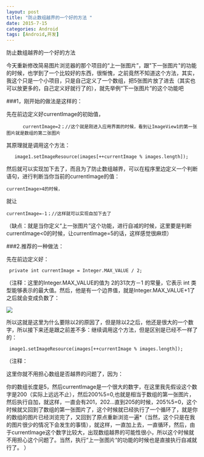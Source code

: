 ```yaml
---
layout: post
title: "防止数组越界的一个好的方法 "
date: 2015-7-15
categories: Android
tags: [Android,开发]
---
```

防止数组越界的一个好的方法

<!-- more -->

今天重新修改简易图片浏览器的那个项目的“上一张图片”，跟"下一张图片"的功能的时候，也学到了一个比较好的东西，很惭愧，之前竟然不知道这个方法，其实，我这个只是一个小项目，只是自己定义了一个数组，把5张图片放了进去（其实也可以放更多的，自己定义好就行了的），就先举例“下一张图片”的这个功能吧

###1，刚开始的做法是这样的：

先在前边定义好currentImage的初始值，

          currentImage=2；//这个就是刚进入应用界面的时候，看到让ImageView1的第一张图片就是数组的第二张图片

其原理就是调用这个方法：

       image1.setImageResource(images[++currentImage % images.length]);

然后就可以实现加下去了，而且为了防止数组越界，可以在程序里边定义一个判断语句，进行判断当你当前的currentImage的值：

    currentImage>4的时候，

就让

    currentImage=-1；//这样就可以实现自加下去了

（缺点：就是当你定义“上一张图片”这个功能，进行自减的时候，这里要是判断currentImage<0的时候，让currentImage=5的话，这样感觉很麻烦）

###2.推荐的一种做法：

先在前边定义好：

     private int currentImage = Integer.MAX_VALUE / 2; 

（注释：这里的Integer.MAX_VALUE的值为 2的31次方－1 的常量，它表示 int 类型能够表示的最大值。然后，他是有一个边界值，就是Integer.MAX_VALUE+1了之后就会变成负数了：

![](http://img-storage.qiniudn.com/15-7-15/48189607.jpg)

所以这就是这里为什么要除以2的原因了，但是除以2之后，他还是很大的一个数字，所以接下来还是跟之前差不多：继续调用这个方法，但是区别是已经不一样了的：

     image1.setImageResource(images[++currentImage % images.length]);


（注释：

这里你就不用担心数组是否越界的问题了，因为：

你的数组长度是5，然后currentImage是一个很大的数字，在这里我先假设这个数字是200（实际上远远不止），然后200%5=0,也就是相当于数组的第一张图片，然后执行自加，就这样，一直会有201，202...直到205的时候，205%5=0，这个时候就又回到了数组的第一张图片了，这个时候就已经执行了一个循环了，就是你的数组的图片已经浏览完了，又回到了原点重新浏览一遍*（当然，这个只是在我的图片很少的情况下会发生的事情），就这样，一直加上去，一直循环，然后，由于currentImage这个数字比较大，出现数组越界的可能性很小，所以这个时候就不用担心这个问题了。当然，执行“上一张图片“的功能的时候也是直接执行自减就行了。
）

